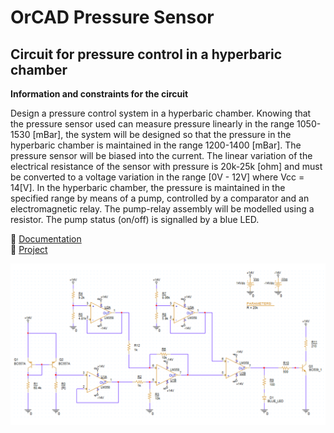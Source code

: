 # OrCAD Pressure Sensor

## Circuit for pressure control in a hyperbaric chamber <br>

**Information and constraints for the circuit** <br>

Design a pressure control system in a hyperbaric chamber. Knowing that the pressure sensor used can measure pressure linearly in the range 1050-1530 [mBar], the system will be designed so that the pressure in the hyperbaric chamber is maintained in the range 1200-1400 [mBar]. The pressure sensor will be biased into the current. The linear variation of the electrical resistance of the sensor with pressure is 20k-25k [ohm] and must be converted to a voltage variation in the range [0V - 12V] where Vcc = 14[V]. In the hyperbaric chamber, the pressure is maintained in the specified range by means of a pump, controlled by a comparator and an electromagnetic relay. The pump-relay assembly will be modelled using a resistor. The pump status (on/off) is signalled by a blue LED.

📃 [Documentation](https://github.com/c0smin27/OrCAD-Pressure-Sensor/blob/main/CAD_MelinteCosmin.pdf) <br>
💾 [Project]() <br>

![](https://raw.githubusercontent.com/c0smin27/OrCAD-Pressure-Sensor/main/readme.png)
